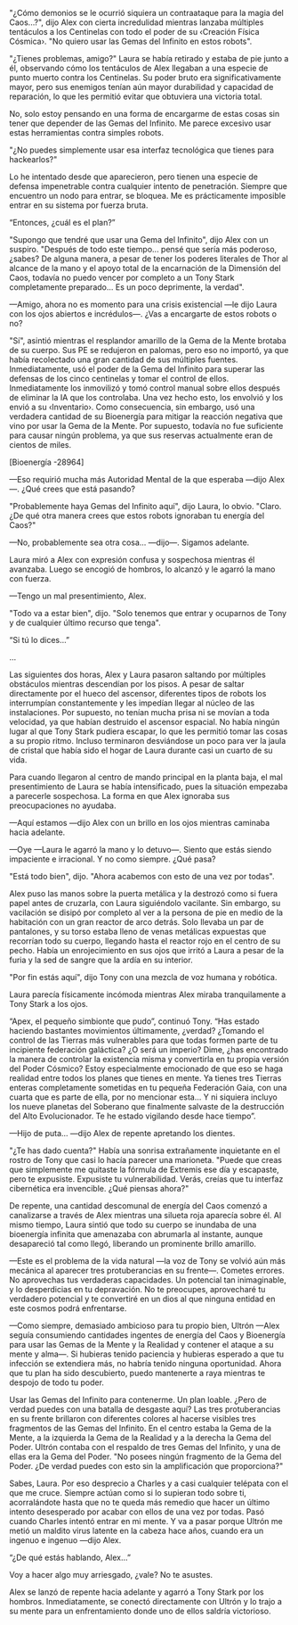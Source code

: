 
"¿Cómo demonios se le ocurrió siquiera un contraataque para la magia del Caos...?", dijo Alex con cierta incredulidad mientras lanzaba múltiples tentáculos a los Centinelas con todo el poder de su ‹Creación Física Cósmica›. "No quiero usar las Gemas del Infinito en estos robots".

"¿Tienes problemas, amigo?" Laura se había retirado y estaba de pie junto a él, observando cómo los tentáculos de Alex llegaban a una especie de punto muerto contra los Centinelas. Su poder bruto era significativamente mayor, pero sus enemigos tenían aún mayor durabilidad y capacidad de reparación, lo que les permitió evitar que obtuviera una victoria total.

No, solo estoy pensando en una forma de encargarme de estas cosas sin tener que depender de las Gemas del Infinito. Me parece excesivo usar estas herramientas contra simples robots.

"¿No puedes simplemente usar esa interfaz tecnológica que tienes para hackearlos?"

Lo he intentado desde que aparecieron, pero tienen una especie de defensa impenetrable contra cualquier intento de penetración. Siempre que encuentro un nodo para entrar, se bloquea. Me es prácticamente imposible entrar en su sistema por fuerza bruta.

“Entonces, ¿cuál es el plan?”

"Supongo que tendré que usar una Gema del Infinito", dijo Alex con un suspiro. "Después de todo este tiempo... pensé que sería más poderoso, ¿sabes? De alguna manera, a pesar de tener los poderes literales de Thor al alcance de la mano y el apoyo total de la encarnación de la Dimensión del Caos, todavía no puedo vencer por completo a un Tony Stark completamente preparado... Es un poco deprimente, la verdad".

—Amigo, ahora no es momento para una crisis existencial —le dijo Laura con los ojos abiertos e incrédulos—. ¿Vas a encargarte de estos robots o no?

"Sí", asintió mientras el resplandor amarillo de la Gema de la Mente brotaba de su cuerpo. Sus PE se redujeron en palomas, pero eso no importó, ya que había recolectado una gran cantidad de sus múltiples fuentes. Inmediatamente, usó el poder de la Gema del Infinito para superar las defensas de los cinco centinelas y tomar el control de ellos. Inmediatamente los inmovilizó y tomó control manual sobre ellos después de eliminar la IA que los controlaba. Una vez hecho esto, los envolvió y los envió a su ‹Inventario›. Como consecuencia, sin embargo, usó una verdadera cantidad de su Bioenergía para mitigar la reacción negativa que vino por usar la Gema de la Mente. Por supuesto, todavía no fue suficiente para causar ningún problema, ya que sus reservas actualmente eran de cientos de miles.

[Bioenergía -28964]

—Eso requirió mucha más Autoridad Mental de la que esperaba —dijo Alex—. ¿Qué crees que está pasando?

"Probablemente haya Gemas del Infinito aquí", dijo Laura, lo obvio. "Claro. ¿De qué otra manera crees que estos robots ignoraban tu energía del Caos?"

—No, probablemente sea otra cosa... —dijo—. Sigamos adelante.

Laura miró a Alex con expresión confusa y sospechosa mientras él avanzaba. Luego se encogió de hombros, lo alcanzó y le agarró la mano con fuerza.

—Tengo un mal presentimiento, Alex.

"Todo va a estar bien", dijo. "Solo tenemos que entrar y ocuparnos de Tony y de cualquier último recurso que tenga".

“Si tú lo dices…”

…

Las siguientes dos horas, Alex y Laura pasaron saltando por múltiples obstáculos mientras descendían por los pisos. A pesar de saltar directamente por el hueco del ascensor, diferentes tipos de robots los interrumpían constantemente y les impedían llegar al núcleo de las instalaciones. Por supuesto, no tenían mucha prisa ni se movían a toda velocidad, ya que habían destruido el ascensor espacial. No había ningún lugar al que Tony Stark pudiera escapar, lo que les permitió tomar las cosas a su propio ritmo. Incluso terminaron desviándose un poco para ver la jaula de cristal que había sido el hogar de Laura durante casi un cuarto de su vida.

Para cuando llegaron al centro de mando principal en la planta baja, el mal presentimiento de Laura se había intensificado, pues la situación empezaba a parecerle sospechosa. La forma en que Alex ignoraba sus preocupaciones no ayudaba.

—Aquí estamos —dijo Alex con un brillo en los ojos mientras caminaba hacia adelante.

—Oye —Laura le agarró la mano y lo detuvo—. Siento que estás siendo impaciente e irracional. Y no como siempre. ¿Qué pasa?

"Está todo bien", dijo. "Ahora acabemos con esto de una vez por todas".

Alex puso las manos sobre la puerta metálica y la destrozó como si fuera papel antes de cruzarla, con Laura siguiéndolo vacilante. Sin embargo, su vacilación se disipó por completo al ver a la persona de pie en medio de la habitación con un gran reactor de arco detrás. Solo llevaba un par de pantalones, y su torso estaba lleno de venas metálicas expuestas que recorrían todo su cuerpo, llegando hasta el reactor rojo en el centro de su pecho. Había un enrojecimiento en sus ojos que irritó a Laura a pesar de la furia y la sed de sangre que la ardía en su interior.

"Por fin estás aquí", dijo Tony con una mezcla de voz humana y robótica.

Laura parecía físicamente incómoda mientras Alex miraba tranquilamente a Tony Stark a los ojos.

“Apex, el pequeño simbionte que pudo”, continuó Tony. “Has estado haciendo bastantes movimientos últimamente, ¿verdad? ¿Tomando el control de las Tierras más vulnerables para que todas formen parte de tu incipiente federación galáctica? ¿O será un imperio? Dime, ¿has encontrado la manera de controlar la existencia misma y convertirla en tu propia versión del Poder Cósmico? Estoy especialmente emocionado de que eso se haga realidad entre todos los planes que tienes en mente. Ya tienes tres Tierras enteras completamente sometidas en tu pequeña Federación Gaia, con una cuarta que es parte de ella, por no mencionar esta… Y ni siquiera incluyo los nueve planetas del Soberano que finalmente salvaste de la destrucción del Alto Evolucionador. Te he estado vigilando desde hace tiempo”.

—Hijo de puta… —dijo Alex de repente apretando los dientes.

"¿Te has dado cuenta?" Había una sonrisa extrañamente inquietante en el rostro de Tony que casi lo hacía parecer una marioneta. "Puede que creas que simplemente me quitaste la fórmula de Extremis ese día y escapaste, pero te expusiste. Expusiste tu vulnerabilidad. Verás, creías que tu interfaz cibernética era invencible. ¿Qué piensas ahora?"

De repente, una cantidad descomunal de energía del Caos comenzó a canalizarse a través de Alex mientras una silueta roja aparecía sobre él. Al mismo tiempo, Laura sintió que todo su cuerpo se inundaba de una bioenergía infinita que amenazaba con abrumarla al instante, aunque desapareció tal como llegó, liberando un prominente brillo amarillo.

—Este es el problema de la vida natural —la voz de Tony se volvió aún más mecánica al aparecer tres protuberancias en su frente—. Cometes errores. No aprovechas tus verdaderas capacidades. Un potencial tan inimaginable, y lo desperdicias en tu depravación. No te preocupes, aprovecharé tu verdadero potencial y te convertiré en un dios al que ninguna entidad en este cosmos podrá enfrentarse.

—Como siempre, demasiado ambicioso para tu propio bien, Ultrón —Alex seguía consumiendo cantidades ingentes de energía del Caos y Bioenergía para usar las Gemas de la Mente y la Realidad y contener el ataque a su mente y alma—. Si hubieras tenido paciencia y hubieras esperado a que tu infección se extendiera más, no habría tenido ninguna oportunidad. Ahora que tu plan ha sido descubierto, puedo mantenerte a raya mientras te despojo de todo tu poder.

Usar las Gemas del Infinito para contenerme. Un plan loable. ¿Pero de verdad puedes con una batalla de desgaste aquí? Las tres protuberancias en su frente brillaron con diferentes colores al hacerse visibles tres fragmentos de las Gemas del Infinito. En el centro estaba la Gema de la Mente, a la izquierda la Gema de la Realidad y a la derecha la Gema del Poder. Ultrón contaba con el respaldo de tres Gemas del Infinito, y una de ellas era la Gema del Poder. "No posees ningún fragmento de la Gema del Poder. ¿De verdad puedes con esto sin la amplificación que proporciona?"

Sabes, Laura. Por eso desprecio a Charles y a casi cualquier telépata con el que me cruce. Siempre actúan como si lo supieran todo sobre ti, acorralándote hasta que no te queda más remedio que hacer un último intento desesperado por acabar con ellos de una vez por todas. Pasó cuando Charles intentó entrar en mi mente. Y va a pasar porque Ultrón me metió un maldito virus latente en la cabeza hace años, cuando era un ingenuo e ingenuo —dijo Alex.

“¿De qué estás hablando, Alex…”

Voy a hacer algo muy arriesgado, ¿vale? No te asustes.

Alex se lanzó de repente hacia adelante y agarró a Tony Stark por los hombros. Inmediatamente, se conectó directamente con Ultrón y lo trajo a su mente para un enfrentamiento donde uno de ellos saldría victorioso.